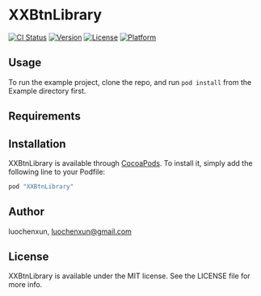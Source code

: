 # XXBtnLibrary

[![CI Status](http://img.shields.io/travis/luochenxun/XXBtnLibrary.svg?style=flat)](https://travis-ci.org/luochenxun/XXBtnLibrary)
[![Version](https://img.shields.io/cocoapods/v/XXBtnLibrary.svg?style=flat)](http://cocoapods.org/pods/XXBtnLibrary)
[![License](https://img.shields.io/cocoapods/l/XXBtnLibrary.svg?style=flat)](http://cocoapods.org/pods/XXBtnLibrary)
[![Platform](https://img.shields.io/cocoapods/p/XXBtnLibrary.svg?style=flat)](http://cocoapods.org/pods/XXBtnLibrary)

## Usage

To run the example project, clone the repo, and run `pod install` from the Example directory first.

## Requirements

## Installation

XXBtnLibrary is available through [CocoaPods](http://cocoapods.org). To install
it, simply add the following line to your Podfile:

```ruby
pod "XXBtnLibrary"
```

## Author

luochenxun, luochenxun@gmail.com

## License

XXBtnLibrary is available under the MIT license. See the LICENSE file for more info.
